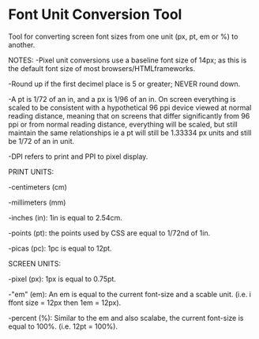 Font Unit Conversion Tool
===========================

Tool for converting screen font sizes from one unit (px, pt, em or %) to another.

NOTES:
-Pixel unit conversions use a baseline font size of 14px; as this is the default font size of most browsers/HTMLframeworks.

-Round up if the first decimel place is 5 or greater; NEVER round down.

-A pt is 1/72 of an in, and a px is 1/96 of an in. On screen everything is scaled to be consistent with a hypothetical 96 ppi device viewed at normal reading distance, meaning that on screens that differ significantly from 96 ppi or from normal reading distance, everything will be scaled, but still maintain the same relationships ie a pt will still be 1.33334 px units and still be 1/72 of an in unit.

-DPI refers to print and PPI to pixel display. 

PRINT UNITS:

-centimeters (cm)

-millimeters (mm)

-inches (in): 1in is equal to 2.54cm.

-points (pt): the points used by CSS are equal to 1/72nd of 1in.

-picas (pc): 1pc is equal to 12pt.


SCREEN UNITS:

-pixel (px): 1px is equal to 0.75pt.

-"em" (em): An em is equal to the current font-size and a scable unit. (i.e. i ffont size = 12px then 1em = 12px).

-percent (%): Similar to the em and also scalabe, the current font-size is equal to 100%. (i.e. 12pt = 100%).


